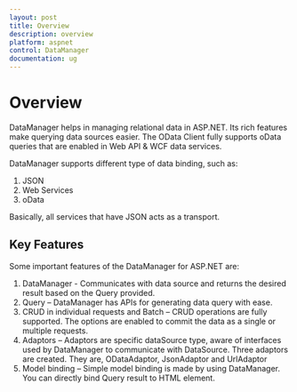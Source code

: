 ```yaml
---
layout: post
title: Overview
description: overview 
platform: aspnet
control: DataManager
documentation: ug
---
```


# Overview 

DataManager helps in managing relational data in ASP.NET. Its rich features make querying data sources easier. The OData Client fully supports oData queries that are enabled in Web API & WCF data services.

DataManager supports different type of data binding, such as:

1. JSON
2. Web Services
3. oData

Basically, all services that have JSON acts as a transport.

## Key Features

Some important features of the DataManager for ASP.NET are:

1. DataManager - Communicates with data source and returns the desired result based on the Query provided.
2. Query – DataManager has APIs for generating data query with ease.
3. CRUD in individual requests and Batch – CRUD operations are fully supported. The options are enabled to commit the data as a single or multiple requests.
4. Adaptors – Adaptors are specific dataSource type, aware of interfaces used by DataManager to communicate with DataSource. Three adaptors are created. They are, ODataAdaptor, JsonAdaptor and UrlAdaptor
5. Model binding – Simple model binding is made by using DataManager. You can directly bind Query result to HTML element.

